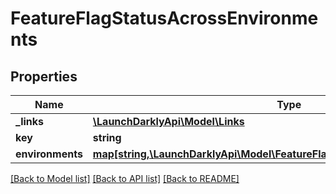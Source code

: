 # FeatureFlagStatusAcrossEnvironments

## Properties
Name | Type | Description | Notes
------------ | ------------- | ------------- | -------------
**_links** | [**\LaunchDarklyApi\Model\Links**](Links.md) |  | [optional] 
**key** | **string** |  | [optional] 
**environments** | [**map[string,\LaunchDarklyApi\Model\FeatureFlagStatusForQueriedEnvironment]**](FeatureFlagStatusForQueriedEnvironment.md) |  | [optional] 

[[Back to Model list]](../README.md#documentation-for-models) [[Back to API list]](../README.md#documentation-for-api-endpoints) [[Back to README]](../README.md)


